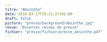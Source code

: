 ```yaml
---
titre: "Absinthe"
date: 2010-03-17T15:21:27+01:00
draft: false
picture: "presse/background/absinthe.jpg"
revue: "Diverses revues de presse"  
fichier: "presse/fichier/presse_absinthe.pdf"
---
```

